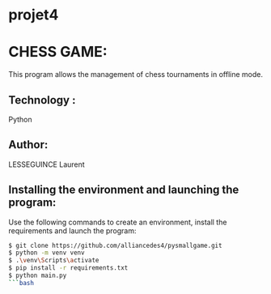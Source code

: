 # projet4
# CHESS GAME:

This program allows the management of chess tournaments in offline mode.

## Technology :

Python

## Author:

LESSEGUINCE Laurent


## Installing the environment and launching the program:

Use the following commands to create an environment, install the requirements and launch the program:

```bash
$ git clone https://github.com/alliancedes4/pysmallgame.git
$ python -m venv venv
$ .\venv\Scripts\activate
$ pip install -r requirements.txt
$ python main.py
```bash

